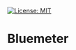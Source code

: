 [![License: MIT](https://img.shields.io/badge/License-MIT-red.svg)](https://opensource.org/licenses/MIT)

# Bluemeter
